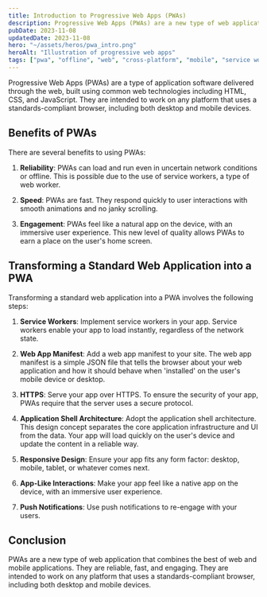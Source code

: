 ```yaml
---
title: Introduction to Progressive Web Apps (PWAs)
description: Progressive Web Apps (PWAs) are a new type of web application that combines the best of web and mobile applications. This article provides an introduction to PWAs and their benefits.
pubDate: 2023-11-08
updatedDate: 2023-11-08
hero: "~/assets/heros/pwa_intro.png"
heroAlt: "Illustration of progressive web apps"
tags: ["pwa", "offline", "web", "cross-platform", "mobile", "service worker", "manifest", "web app"]
---
```

Progressive Web Apps (PWAs) are a type of application software delivered through the web, built using common web technologies including HTML, CSS, and JavaScript. They are intended to work on any platform that uses a standards-compliant browser, including both desktop and mobile devices.

## Benefits of PWAs

There are several benefits to using PWAs:

1. **Reliability**: PWAs can load and run even in uncertain network conditions or offline. This is possible due to the use of service workers, a type of web worker.

2. **Speed**: PWAs are fast. They respond quickly to user interactions with smooth animations and no janky scrolling.

3. **Engagement**: PWAs feel like a natural app on the device, with an immersive user experience. This new level of quality allows PWAs to earn a place on the user's home screen.

## Transforming a Standard Web Application into a PWA

Transforming a standard web application into a PWA involves the following steps:

1. **Service Workers**: Implement service workers in your app. Service workers enable your app to load instantly, regardless of the network state.

2. **Web App Manifest**: Add a web app manifest to your site. The web app manifest is a simple JSON file that tells the browser about your web application and how it should behave when 'installed' on the user's mobile device or desktop.

3. **HTTPS**: Serve your app over HTTPS. To ensure the security of your app, PWAs require that the server uses a secure protocol.

4. **Application Shell Architecture**: Adopt the application shell architecture. This design concept separates the core application infrastructure and UI from the data. Your app will load quickly on the user's device and update the content in a reliable way.

5. **Responsive Design**: Ensure your app fits any form factor: desktop, mobile, tablet, or whatever comes next.

6. **App-Like Interactions**: Make your app feel like a native app on the device, with an immersive user experience.

7. **Push Notifications**: Use push notifications to re-engage with your users.

## Conclusion

PWAs are a new type of web application that combines the best of web and mobile applications. They are reliable, fast, and engaging. They are intended to work on any platform that uses a standards-compliant browser, including both desktop and mobile devices.